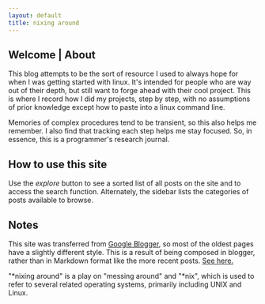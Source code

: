 ```yaml
---
layout: default
title: nixing around
---
```


## Welcome | About

This blog attempts to be the sort of resource I used to always hope for when I was getting started with linux.  It's intended for people who are way out of their depth, but still want to forge ahead with their cool project.  This is where I record how I did my projects, step by step, with no assumptions of prior knowledge except how to paste into a linux command line.

Memories of complex procedures tend to be transient, so this also helps me remember.  I also find that tracking each step helps me stay focused.  So, in essence, this is a programmer's research journal.


## How to use this site

Use the _explore_ button to see a sorted list of all posts on the site and to access the search function.  Alternately, the sidebar lists the categories of posts available to browse.

## Notes

This site was transferred from [Google Blogger](https://nixingaround.blogspot.com/2017/10/final-post-here.html), so most of the oldest pages have a slightly different style.  This is a result of being composed in blogger, rather than in Markdown format like the more recent posts.  [See here.](/2017/06/05/new-blog-location)

"\*nixing around" is a play on "messing around" and "\*nix", which is used to refer to several related operating systems, primarily including UNIX and Linux.

